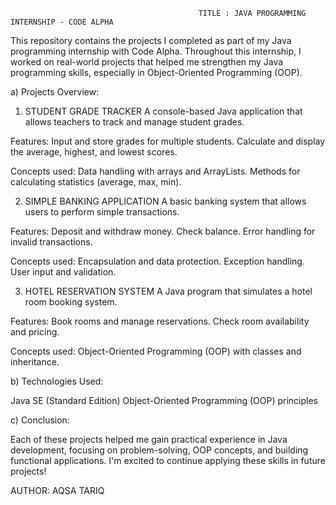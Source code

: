                                               TITLE : JAVA PROGRAMMING INTERNSHIP - CODE ALPHA

This repository contains the projects I completed as part of my Java programming internship with Code Alpha. Throughout this internship, I worked on real-world projects that helped me strengthen my Java programming skills, especially in Object-Oriented Programming (OOP).

a) Projects Overview:

1. STUDENT GRADE TRACKER
A console-based Java application that allows teachers to track and manage student grades.

Features:
Input and store grades for multiple students.
Calculate and display the average, highest, and lowest scores.

Concepts used:
Data handling with arrays and ArrayLists.
Methods for calculating statistics (average, max, min).

2. SIMPLE BANKING APPLICATION
A basic banking system that allows users to perform simple transactions.

Features:
Deposit and withdraw money.
Check balance.
Error handling for invalid transactions.

Concepts used:
Encapsulation and data protection.
Exception handling.
User input and validation.

3. HOTEL RESERVATION SYSTEM
A Java program that simulates a hotel room booking system.

Features:
Book rooms and manage reservations.
Check room availability and pricing.

Concepts used:
Object-Oriented Programming (OOP) with classes and inheritance.

b) Technologies Used:

Java SE (Standard Edition)
Object-Oriented Programming (OOP) principles

c) Conclusion:

Each of these projects helped me gain practical experience in Java development, focusing on problem-solving, OOP concepts, and building functional applications. I'm excited to continue applying these skills in future projects!

AUTHOR:  AQSA TARIQ
